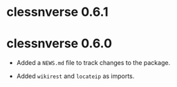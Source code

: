 # clessnverse 0.6.1

# clessnverse 0.6.0

* Added a `NEWS.md` file to track changes to the package.

* Added `wikirest` and `locateip` as imports.
